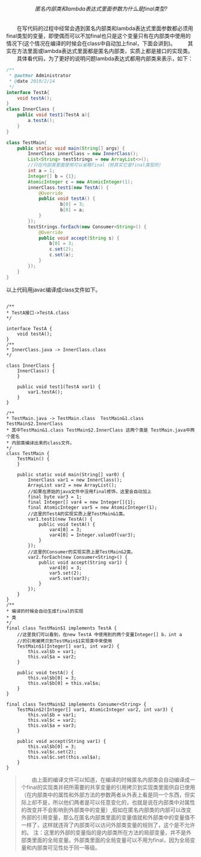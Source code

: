 ###### <center>匿名内部类和lambda表达式里面参数为什么是final类型?</center>

&ensp;&ensp;&ensp;&ensp;在写代码的过程中经常会遇到匿名内部类和lambda表达式里面参数都必须用final类型的变量，即使偶而可以不加final也只是这个变量只有在内部类中使用的情况下(这个情况在编译的时候会在class中自动加上final，下面会讲到)。
&ensp;&ensp;&ensp;&ensp;其实在方法里面或lambda表达式里面都是匿名内部类，实质上都是接口的实现类。
&ensp;&ensp;&ensp;&ensp;具体看代码，为了更好的说明问题lambda表达式都用内部类来表示，如下：
```java
/**
 * @author Administrator
 * @date 2019/2/14
 */
interface TestA{
    void testA();
}
class InnerClass {
    public void test1(TestA a){
        a.testA();
    }
}

class TestMain{
    public static void main(String[] args) {
        InnerClass innerClass = new InnerClass();
        List<String> testStrings = new ArrayList<>();
        //只在内部类里面使用可以省略final（但其实它是final类型的）
        int a = 1;
        Integer[] b = {1};
        AtomicInteger c = new AtomicInteger(1);
        innerClass.test1(new TestA() {
            @Override
            public void testA() {
                    b[0] = 3;
                    b[0] = a;
            }
        });
        testStrings.forEach(new Consumer<String>() {
            @Override
            public void accept(String s) {
                b[0] = 3;
                c.set(2);
                c.set(a);
            }
        });
    }
}
```
以上代码用javac编译成class文件如下。
```

/**
* TestA接口->TestA.class
*/

interface TestA {
    void testA();
}
/**
* InnerClass.java -> InnerClass.class
*/

class InnerClass {
    InnerClass() {
    }

    public void test1(TestA var1) {
        var1.testA();
    }
}

/**
* TestMain.java -> TestMain.class  TestMain&1.class TestMain$2.InnerClass
* 其中TestMain&1.class TestMain$2.InnerClass 这两个类是 TestMain.java中两个匿名
* 内部类编译出来的class文件。
*/
class TestMain {
    TestMain() {
    }

    public static void main(String[] var0) {
        InnerClass var1 = new InnerClass();
        ArrayList var2 = new ArrayList();
        //如果在原始的java文件中没用final修饰，这里会自动加上
        final byte var3 = 1;
        final Integer[] var4 = new Integer[]{1};
        final AtomicInteger var5 = new AtomicInteger(1);
        //这里的TestA的实现实质上是TestMain&1类。
        var1.test1(new TestA() {
            public void testA() {
                var4[0] = 3;
                var4[0] = Integer.valueOf(var3);
            }
        });
        //这里的Consumer的实现实质上是TestMain&2类。
        var2.forEach(new Consumer<String>() {
            public void accept(String var1) {
                var4[0] = 3;
                var5.set(2);
                var5.set(var3);
            }
        });
    }
}
/**
* 编译的时候会自动生成final的实现
* 类
*/
final class TestMain$1 implements TestA {
    //这里我们可以看到，在new TestA 中使用到的两个变量Integer[] b，int a
    //的引用被拷贝到TestMain$1实现类中来使用
    TestMain$1(Integer[] var1, int var2) {
        this.val$b = var1;
        this.val$a = var2;
    }

    public void testA() {
        this.val$b[0] = 3;
        this.val$b[0] = this.val$a;
    }
}

final class TestMain$2 implements Consumer<String> {
    TestMain$2(Integer[] var1, AtomicInteger var2, int var3) {
        this.val$b = var1;
        this.val$c = var2;
        this.val$a = var3;
    }

    public void accept(String var1) {
        this.val$b[0] = 3;
        this.val$c.set(2);
        this.val$c.set(this.val$a);
    }
}
```
>&ensp;&ensp;&ensp;&ensp;由上面的编译文件可以知道，在编译的时候匿名内部类会自动编译成一个final的实现类并把所需要的共享变量的引用拷贝到实现类里面供自已使用（在内部类中的属性和外部方法的参数两者从外表上看是同一个东西，但实际上却不是，所以他们两者是可以任意变化的，也就是说在内部类中对属性的改变并不会影响到外部类中的变量）,假如在匿名内部类的内部可以改变外部的引用变量，那么在匿名内部类里面的变量值就和外部类中的变量值不一样了，这样就违背了内部类可以访问外部类变量的规则了，这个是不允许的。
>注：这里的外部的变量指的是内部类所在方法的局部变量，并不是外部类里面的全局变量。外部类里面的全局变量可以不用为final，因为全局变量和内部类可见性处于同一等级。
